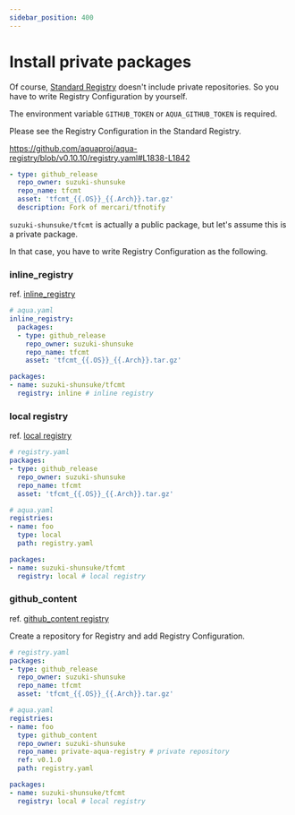 ```yaml
---
sidebar_position: 400
---
```


# Install private packages

Of course, [Standard Registry](https://github.com/aquaproj/aqua-registry) doesn't include private repositories.
So you have to write Registry Configuration by yourself.

The environment variable `GITHUB_TOKEN` or `AQUA_GITHUB_TOKEN` is required.

Please see the Registry Configuration in the Standard Registry.

https://github.com/aquaproj/aqua-registry/blob/v0.10.10/registry.yaml#L1838-L1842

```yaml
- type: github_release
  repo_owner: suzuki-shunsuke
  repo_name: tfcmt
  asset: 'tfcmt_{{.OS}}_{{.Arch}}.tar.gz'
  description: Fork of mercari/tfnotify
```

`suzuki-shunsuke/tfcmt` is actually a public package, but let's assume this is a private package.

In that case, you have to write Registry Configuration as the following.

### inline_registry

ref. [inline_registry](../reference/config#inline_registry)

```yaml
# aqua.yaml
inline_registry:
  packages:
  - type: github_release
    repo_owner: suzuki-shunsuke
    repo_name: tfcmt
    asset: 'tfcmt_{{.OS}}_{{.Arch}}.tar.gz'

packages:
- name: suzuki-shunsuke/tfcmt
  registry: inline # inline registry
```

### local registry

ref. [local registry](../reference/config#local-registry)

```yaml
# registry.yaml
packages:
- type: github_release
  repo_owner: suzuki-shunsuke
  repo_name: tfcmt
  asset: 'tfcmt_{{.OS}}_{{.Arch}}.tar.gz'
```

```yaml
# aqua.yaml
registries:
- name: foo
  type: local
  path: registry.yaml

packages:
- name: suzuki-shunsuke/tfcmt
  registry: local # local registry
```

### github_content

ref. [github_content registry](../reference/config#github_content-registry)

Create a repository for Registry and add Registry Configuration.

```yaml
# registry.yaml
packages:
- type: github_release
  repo_owner: suzuki-shunsuke
  repo_name: tfcmt
  asset: 'tfcmt_{{.OS}}_{{.Arch}}.tar.gz'
```

```yaml
# aqua.yaml
registries:
- name: foo
  type: github_content
  repo_owner: suzuki-shunsuke
  repo_name: private-aqua-registry # private repository
  ref: v0.1.0
  path: registry.yaml

packages:
- name: suzuki-shunsuke/tfcmt
  registry: local # local registry
```
